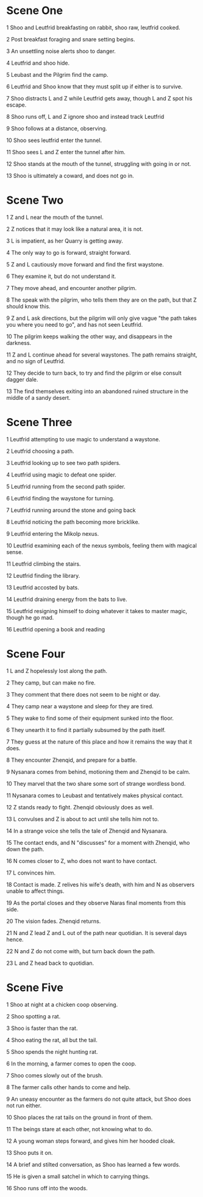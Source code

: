 # Scene One

1 Shoo and Leutfrid breakfasting on rabbit, shoo raw, leutfrid cooked.

2 Post breakfast foraging and snare setting begins.

3 An unsettling noise alerts shoo to danger.

4 Leutfrid and shoo hide.

5 Leubast and the Pilgrim find the camp.

6 Leutfrid and Shoo know that they must split up if either is to survive.

7 Shoo distracts L and Z while Leutfrid gets away, though L and Z spot his escape.

8 Shoo runs off, L and Z ignore shoo and instead track Leutfrid

9 Shoo follows at a distance, observing.

10 Shoo sees leutfrid enter the tunnel.

11 Shoo sees L and Z enter the tunnel after him.

12 Shoo stands at the mouth of the tunnel, struggling with going in or not.

13 Shoo is ultimately a coward, and does not go in.

# Scene Two

1 Z and L near the mouth of the tunnel.

2 Z notices that it may look like a natural area, it is not.

3 L is impatient, as her Quarry is getting away.

4 The only way to go is forward, straight forward.

5 Z and L cautiously move forward and find the first waystone.

6 They examine it, but do not understand it.

7 They move ahead, and encounter another pilgrim.

8 The speak with the pilgrim, who tells them they are on the path, but that Z should know this.

9 Z and L ask directions, but the pilgrim will only give vague "the path takes you where you need to go", and has not seen Leutfrid.

10 The pilgrim keeps walking the other way, and disappears in the darkness.

11 Z and L continue ahead for several waystones. The path remains straight, and no sign of Leutfrid.

12 They decide to turn back, to try and find the pilgrim or else consult dagger dale.

13 The find themselves exiting into an abandoned ruined structure in the middle of a sandy desert.

# Scene Three

1 Leutfrid attempting to use magic to understand a waystone.

2 Leutfrid choosing a path.

3 Leutfrid looking up to see two path spiders.

4 Leutfrid using magic to defeat one spider.

5 Leutfrid running from the second path spider.

6 Leutfrid finding the waystone for turning.

7 Leutfrid running around the stone and going back

8 Leutfrid noticing the path becoming more bricklike.

9 Leutfrid entering the Mikolp nexus.

10 Leutfrid examining each of the nexus symbols, feeling them with magical sense.

11 Leutfrid climbing the stairs.

12 Leutfrid finding the library.

13 Leutfrid accosted by bats.

14 Leutfrid draining energy from the bats to live.

15 Leutfrid resigning himself to doing whatever it takes to master magic, though he go mad.

16 Leutfrid opening a book and reading

# Scene Four

1 L and Z hopelessly lost along the path.

2 They camp, but can make no fire.

3 They comment that there does not seem to be night or day.

4 They camp near a waystone and sleep for they are tired.

5 They wake to find some of their equipment sunked into the floor.

6 They unearth it to find it partially subsumed by the path itself.

7 They guess at the nature of this place and how it remains the way that it does.

8 They encounter Zhenqid, and prepare for a battle.

9 Nysanara comes from behind, motioning them and Zhenqid to be calm.

10 They marvel that the two share some sort of strange wordless bond.

11 Nysanara comes to Leubast and tentatively makes physical contact.

12 Z stands ready to fight. Zhenqid obviously does as well.

13 L convulses and Z is about to act until she tells him not to.

14 In a strange voice she tells the tale of Zhenqid and Nysanara.

15 The contact ends, and N "discusses" for a moment with Zhenqid, who down the path.

16 N comes closer to Z, who does not want to have contact.

17 L convinces him.

18 Contact is made. Z relives his wife's death, with him and N as observers unable to affect things.

19 As the portal closes and they observe Naras final moments from this side.

20 The vision fades. Zhenqid returns.

21 N and Z lead Z and L out of the path near quotidian. It is several days hence.

22 N and Z do not come with, but turn back down the path.

23 L and Z head back to quotidian.

# Scene Five

1 Shoo at night at a chicken coop observing.

2 Shoo spotting a rat.

3 Shoo is faster than the rat.

4 Shoo eating the rat, all but the tail.

5 Shoo spends the night hunting rat.

6 In the morning, a farmer comes to open the coop.

7 Shoo comes slowly out of the brush.

8 The farmer calls other hands to come and help.

9 An uneasy encounter as the farmers do not quite attack, but Shoo does not run either.

10 Shoo places the rat tails on the ground in front of them.

11 The beings stare at each other, not knowing what to do.

12 A young woman steps forward, and gives him her hooded cloak.

13 Shoo puts it on.

14 A brief and stilted conversation, as Shoo has learned a few words.

15 He is given a small satchel in which to carrying things.

16 Shoo runs off into the woods.
